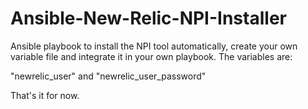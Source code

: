 Ansible-New-Relic-NPI-Installer
===============================

Ansible playbook to install the NPI tool automatically, create your own variable file and integrate it in your own playbook. The variables are:

"newrelic_user" and "newrelic_user_password"

That's it for now.
